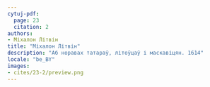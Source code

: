 ```yaml
---
cytuj-pdf:
  page: 23
  citation: 2
authors:
- Міхалон Літвін
title: "Міхалон Літвін"
description: "Аб норавах татараў, літоўцаў і маскавіцян. 1614"
locale: "be_BY"
images:
- cites/23-2/preview.png
---
```

